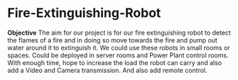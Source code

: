 # Fire-Extinguishing-Robot
**Objective**
The aim for our project is for our fire extinguishing robot to detect the flames of a fire and in 
doing so move towards the fire and pump out water around it to extinguish it. We could use 
these robots in small rooms or spaces. Could be deployed in server rooms and Power Plant 
control rooms. With enough time, hope to increase the load the robot can carry and also add a 
Video and Camera transmission. And also add remote control.
